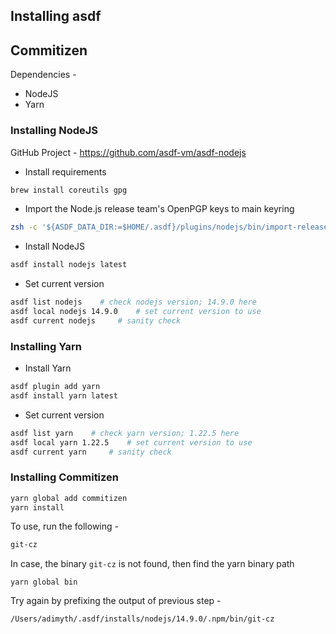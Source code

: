 ## Installing asdf


## Commitizen
Dependencies -
* NodeJS
* Yarn

### Installing NodeJS
GitHub Project - https://github.com/asdf-vm/asdf-nodejs

* Install requirements
```bash
brew install coreutils gpg
```
* Import the Node.js release team's OpenPGP keys to main keyring
```bash
zsh -c '${ASDF_DATA_DIR:=$HOME/.asdf}/plugins/nodejs/bin/import-release-team-keyring'
```
* Install NodeJS
```bash
asdf install nodejs latest
```
* Set current version
```bash
asdf list nodejs    # check nodejs version; 14.9.0 here
asdf local nodejs 14.9.0    # set current version to use
asdf current nodejs     # sanity check
```

### Installing Yarn
* Install Yarn
```bash
asdf plugin add yarn
asdf install yarn latest
```
* Set current version
```bash
asdf list yarn    # check yarn version; 1.22.5 here
asdf local yarn 1.22.5    # set current version to use
asdf current yarn     # sanity check
```

### Installing Commitizen
```bash
yarn global add commitizen
yarn install
```
To use, run the following -
```bash
git-cz
```
In case, the binary `git-cz` is not found, then find the yarn binary path
```
yarn global bin
```
Try again by prefixing the output of previous step -
```bash
/Users/adimyth/.asdf/installs/nodejs/14.9.0/.npm/bin/git-cz
```
